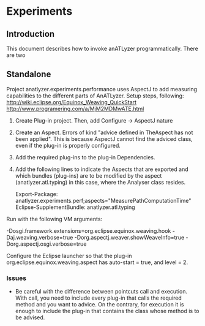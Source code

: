 
# Experiments

## Introduction

This document describes how to invoke anATLyzer programmatically. 
There are two 

## Standalone

Project anatlyzer.experiments.performance uses AspectJ to add measuring capabilities
to the different parts of AnATLyzer. Setup steps, following:
http://wiki.eclipse.org/Equinox_Weaving_QuickStart
http://www.programering.com/a/MjM2MDMwATE.html

 1. Create Plug-in project. Then, add Configure -> AspectJ nature

 2. Create an Aspect. Errors of kind "advice defined in TheAspect has not been applied". This is because AspectJ cannot
   find the adviced class, even if the plug-in is properly configured.

 3. Add the required plug-ins to the plug-in Dependencies.

 4. Add the following lines to indicate the Aspects that are exported and which bundles (plug-ins) 
    are to be modified by the aspect (anatlyzer.atl.typing) in this case, where the Analyser class resides.
 
 	Export-Package: anatlyzer.experiments.perf;aspects="MeasurePathComputationTime"
	Eclipse-SupplementBundle: anatlyzer.atl.typing
 
Run with the following VM arguments:

  -Dosgi.framework.extensions=org.eclipse.equinox.weaving.hook
  -Daj.weaving.verbose=true -Dorg.aspectj.weaver.showWeaveInfo=true -Dorg.aspectj.osgi.verbose=true

Configure the Eclipse launcher so that the plug-in org.eclipse.equinox.weaving.aspect has auto-start = true, 
and level = 2.

### Issues

* Be careful with the difference between pointcuts call and execution. With call, you need to include every 
  plug-in that calls the required method and you want to advice. On the contrary, for execution it is enough
  to include the plug-in that contains the class whose method is to be advised. 
